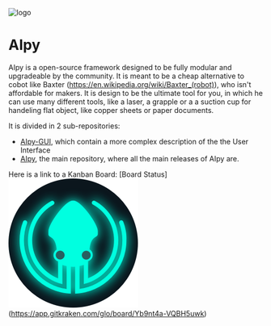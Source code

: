 ![logo](https://user-images.githubusercontent.com/68387582/146513119-c273cd80-d061-4c49-ae01-59ce25b49029.jpg)

# AIpy


AIpy is a open-source framework designed to be fully modular and upgradeable by the community. It is meant to be a cheap alternative to cobot like Baxter (https://en.wikipedia.org/wiki/Baxter_(robot)), who isn't affordable for makers. It is design to be the ultimate tool for you, in which he can use many different tools, like a laser, a grapple or a a suction cup for handeling flat object, like copper sheets or paper documents.

It is divided in 2 sub-repositories:
- [AIpy-GUI](https://github.com/integrated-circuit/AIpy-GUI), which contain a more complex description of the the User Interface
- [AIpy](https://github.com/integrated-circuit/AIpy), the main repository, where all the main releases of AIpy are.

Here is a link to a Kanban Board: [Board Status]![logo](https://github.com/integrated-circuit/AIpy/blob/main/t%C3%A9l%C3%A9chargement.png)(https://app.gitkraken.com/glo/board/Yb9nt4a-VQBH5uwk)
